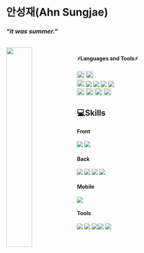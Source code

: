 <!--
**ASJ0211/ASJ0211** is a ✨ _special_ ✨ repository because its `README.md` (this file) appears on your GitHub profile.

Here are some ideas to get you started:

- 🔭 I’m currently working on ...
- 🌱 I’m currently learning ...
- 👯 I’m looking to collaborate on ...
- 🤔 I’m looking for help with ...
- 💬 Ask me about ...
- 📫 How to reach me: ...
- 😄 Pronouns: ...
- ⚡ Fun fact: ...
-->



  
# 안성재(Ahn Sungjae)
### *"it was summer.”*

<br>

<a href="https://github.com/min02yam/github-readme-stats">
  <img align="left" width="37%" height="auto" src="https://github-readme-stats.vercel.app/api/top-langs/?username=ASJ0211&layout=compact&hide_border=true" />
</a>

#### ⚡Languages and Tools⚡
<img src="https://img.shields.io/badge/ORACLE-F80000?style=for-the-badge&logo=ORACLE&logoColor=white" width="auto" height="20"> <img src="https://img.shields.io/badge/HiveQL-ED8B0B?style=for-the-badge&logo=ApacheHive&logoColor=white" width="auto" height="20"> 
  <br>
<img src="https://img.shields.io/badge/R-276DC3?style=for-the-badge&logo=R&logoColor=white" width="auto" height="20"> <img src="https://img.shields.io/badge/Python-095096?style=flat&logo=Python&logoColor=white"/>
<img src="https://img.shields.io/badge/Java-007396?style=flat&logo=Java&logoColor=white"/>
<img src="https://img.shields.io/badge/Spring%20Boot-6DB33F?style=flat&logo=Spring Boot&logoColor=white"/>
<img src="https://img.shields.io/badge/MySQL-4479A1?style=flat&logo=MySQL&logoColor=white"/>
<br>
<img src="https://img.shields.io/badge/Tableau-E97627?style=for-the-badge&logo=Tableau&logoColor=white" width="auto" height="20"> <img src="https://img.shields.io/badge/Qlik-589632?style=for-the-badge&logo=Qgis&logoColor=white" width="auto" height="20"> 
 <img src="https://img.shields.io/badge/Slack-4A154B?style=for-the-badge&logo=Slack&logoColor=white" width="auto" height="20">  <img src="https://img.shields.io/badge/Notion-000000?style=for-the-badge&logo=Notion&logoColor=white" width="auto" height="20"> 
<br>
## 💻Skills

#### Front

<img src="https://img.shields.io/badge/HTML5-E34F26?style=flat&logo=HTML5&logoColor=white"/> <img src="https://img.shields.io/badge/CSS3-1572B6?style=flat&logo=CSS3&logoColor=white"/>
<br/>

#### Back
<img src="https://img.shields.io/badge/Python-095096?style=flat&logo=Python&logoColor=white"/> <img src="https://img.shields.io/badge/Java-007396?style=flat&logo=Java&logoColor=white"/>
<img src="https://img.shields.io/badge/Spring%20Boot-6DB33F?style=flat&logo=Spring Boot&logoColor=white"/> <img src="https://img.shields.io/badge/MySQL-4479A1?style=flat&logo=MySQL&logoColor=white"/>
<br/>

#### Mobile
<img src="https://img.shields.io/badge/Kotlin-095096?style=flat&logo=Kotlin&logoColor=white"/>
<br/>

#### Tools
<img src="https://img.shields.io/badge/Intellij-1C1C1C?style=flat-square&logo=intellijidea&logoColor=white"/> <img src="https://img.shields.io/badge/VScode-346BF7?style=flat-square&logo=visualstudiocode&logoColor=white"/> <img src="https://img.shields.io/badge/Android-81c147?style=flat-square&logo=Android&logoColor=white"/><img src="https://img.shields.io/badge/Eclipse IDE-010D6B?style=flat-square&logo=Eclipse IDE&logoColor=white"/> <img src="https://img.shields.io/badge/GitHub-181717?style=flat&logo=GitHub&logoColor=white"/>
<br/>
